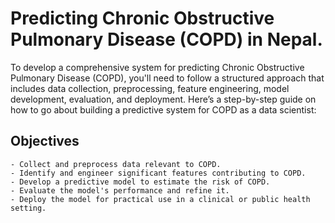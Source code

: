 # Predicting Chronic Obstructive Pulmonary Disease (COPD) in Nepal.
To develop a comprehensive system for predicting Chronic Obstructive Pulmonary Disease (COPD), you'll need to follow a structured approach that includes data collection, preprocessing, feature engineering, model development, evaluation, and deployment. Here’s a step-by-step guide on how to go about building a predictive system for COPD as a data scientist:
## Objectives
    - Collect and preprocess data relevant to COPD.
    - Identify and engineer significant features contributing to COPD.
    - Develop a predictive model to estimate the risk of COPD.
    - Evaluate the model's performance and refine it.
    - Deploy the model for practical use in a clinical or public health setting.
